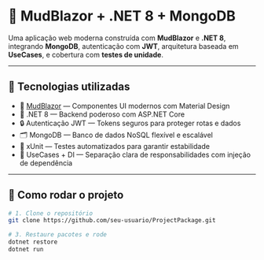 # 🚗 MudBlazor + .NET 8 + MongoDB

Uma aplicação web moderna construída com **MudBlazor** e **.NET 8**, integrando **MongoDB**, autenticação com **JWT**, arquitetura baseada em **UseCases**, e cobertura com **testes de unidade**.

---

## 🧱 Tecnologias utilizadas

- 🧩 [MudBlazor](https://mudblazor.com/) — Componentes UI modernos com Material Design
- 🧠 .NET 8 — Backend poderoso com ASP.NET Core
- 🔒 Autenticação JWT — Tokens seguros para proteger rotas e dados
- 🗂️ MongoDB — Banco de dados NoSQL flexível e escalável
- 🧪 xUnit — Testes automatizados para garantir estabilidade
- 🧠 UseCases + DI — Separação clara de responsabilidades com injeção de dependência

---

## 🚀 Como rodar o projeto

```bash
# 1. Clone o repositório
git clone https://github.com/seu-usuario/ProjectPackage.git

# 3. Restaure pacotes e rode
dotnet restore
dotnet run

